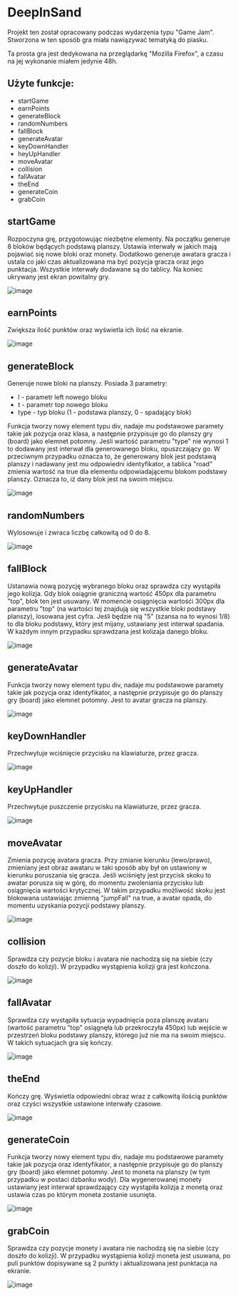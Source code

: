 # DeepInSand

Projekt ten został opracowany podczas wydarzenia typu "Game Jam". Stworzona w ten sposób gra miała nawiązywać tematyką do piasku.

Ta prosta gra jest dedykowana na przeglądarkę "Mozilla Firefox", a czasu na jej wykonanie miałem jedynie 48h.


## Użyte funkcje:
- startGame
- earnPoints
- generateBlock
- randomNumbers
- fallBlock
- generateAvatar
- keyDownHandler
- heyUpHandler
- moveAvatar
- collision
- fallAvatar
- theEnd
- generateCoin
- grabCoin

## startGame
Rozpoczyna grę, przygotowując niezbętne elementy. 
Na początku generuje 8 bloków będących podstawą planszy. Ustawia interwały w jakich mają pojawiać się nowe bloki oraz monety. Dodatkowo generuje awatara gracza i ustala co jaki czas aktualizowana ma być pozycja gracza oraz jego punktacja. Wszystkie interwały dodawane są do tablicy. Na koniec ukrywany jest ekran powitalny gry.

![image](https://user-images.githubusercontent.com/72936095/123782409-9be45c00-d8d5-11eb-98e0-e514e12470cc.png)

## earnPoints
Zwiększa ilość punktów oraz wyświetla ich ilość na ekranie.

![image](https://user-images.githubusercontent.com/72936095/123785424-cdaaf200-d8d8-11eb-8ab7-f43d80307af2.png)

## generateBlock
Generuje nowe bloki na planszy. Posiada 3 parametry:
- l - parametr left nowego bloku
- t - parametr top nowego bloku
- type - typ bloku (1 - podstawa planszy, 0 - spadający blok)

Funkcja tworzy nowy element typu div, nadaje mu podstawowe paramety takie jak pozycja oraz klasa, a następnie przypisuje go do planszy gry (board) jako elemnet potomny.
Jeśli wartość parametru "type" nie wynosi 1 to dodawany jest interwał dla generowanego bloku, opuszczający go. W przeciwnym przypadku oznacza to, że generowany blok jest podstawą planszy i nadawany jest mu odpowiedni identyfikator, a tablica "road" zmienia wartość na true dla elementu odpowiadającemu blokom podstawy planszy. Oznacza to, iż dany blok jest na swoim miejscu.

![image](https://user-images.githubusercontent.com/72936095/123785824-40b46880-d8d9-11eb-9e14-69806de97644.png)

## randomNumbers
Wylosowuje i zwraca liczbę całkowitą od 0 do 8.

![image](https://user-images.githubusercontent.com/72936095/123788189-039da580-d8dc-11eb-91af-12951d3ad304.png)

## fallBlock
Ustanawia nową pozycję wybranego bloku oraz sprawdza czy wystąpiła jego kolizja.
Gdy blok osiągnie graniczną wartość 450px dla parametru "top", blok ten jest usuwany. 
W momencie osiągnięcia wartośći 300px dla parametru "top" (na wartości tej znajdują się wszystkie bloki podstawy planszy), losowana jest cyfra. Jeśli będzie nią "5" (szansa na to wynosi 1/8) to dla bloku podstawy, który jest mijany, ustawiany jest interwał spadania. W każdym innym przypadku sprawdzana jest kolizaja danego bloku.

![image](https://user-images.githubusercontent.com/72936095/123788417-45c6e700-d8dc-11eb-9c8f-33b69977c9c1.png)

## generateAvatar
Funkcja tworzy nowy element typu div, nadaje mu podstawowe paramety takie jak pozycja oraz identyfikator, a następnie przypisuje go do planszy gry (board) jako elemnet potomny. Jest to avatar gracza na planszy.

![image](https://user-images.githubusercontent.com/72936095/123790309-74de5800-d8de-11eb-968b-9507805a96ba.png)

## keyDownHandler
Przechwytuje wciśnięcie przycisku na klawiaturze, przez gracza.

![image](https://user-images.githubusercontent.com/72936095/123790918-267d8900-d8df-11eb-8daf-506a256046c0.png)

## keyUpHandler
Przechwytuje puszczenie przycisku na klawiaturze, przez gracza.

![image](https://user-images.githubusercontent.com/72936095/123791126-5af14500-d8df-11eb-8f9e-5e17ed4edf7d.png)

## moveAvatar
Zmienia pozycję avatara gracza.
Przy zmianie kierunku (lewo/prawo), zmieniany jest obraz awataru w taki sposób aby był on ustawiony w kierunku poruszania się gracza.
Jeśli wciśnięty jest przycisk skoku to awatar porusza się w górę, do momentu zwoleniania przycisku lub osiągnięcia wartości krytycznej. W takim przypadku możliwość skoku jest blokowana ustawiając zmienną "jumpFall" na true, a avatar opada, do momentu uzyskania pozycji podstawy planszy.

![image](https://user-images.githubusercontent.com/72936095/123791175-69d7f780-d8df-11eb-8990-61a48d5c08f2.png)

## collision
Sprawdza czy pozycje bloku i avatara nie nachodzą się na siebie (czy doszło do kolizji). W przypadku wystąpienia kolizji gra jest kończona.

![image](https://user-images.githubusercontent.com/72936095/123792570-0ea70480-d8e1-11eb-85db-4a3fd496a164.png)

## fallAvatar
Sprawdza czy wystąpiła sytuacja wypadnięcia poza planszę avataru (wartość parametru "top" osiągnęła lub przekroczyła 450px) lub wejście w przestrzeń bloku podstawy planszy, którego już nie ma na swoim miejscu. W takich sytuacjach gra się kończy.

![image](https://user-images.githubusercontent.com/72936095/123792937-7bba9a00-d8e1-11eb-9bd8-406d10744aad.png)

## theEnd
Kończy grę. 
Wyświetla odpowiedni obraz wraz z całkowitą ilością punktów oraz czyści wszystkie ustawione interwały czasowe.

![image](https://user-images.githubusercontent.com/72936095/123794148-d3a5d080-d8e2-11eb-9c9d-f9f34b3575cf.png)

## generateCoin
Funkcja tworzy nowy element typu div, nadaje mu podstawowe paramety takie jak pozycja oraz identyfikator, a następnie przypisuje go do planszy gry (board) jako elemnet potomny. Jest to moneta na planszy (w tym przypadku w postaci dzbanku wody).
Dla wygenerowanej monety ustawiany jest interwał sprawdzający czy wystąpiła kolizja z monetą oraz ustawia czas po którym moneta zostanie usunięta.

![image](https://user-images.githubusercontent.com/72936095/123794544-3dbe7580-d8e3-11eb-8fed-56f34bedefe6.png)

## grabCoin
Sprawdza czy pozycje monety i avatara nie nachodzą się na siebie (czy doszło do kolizji). W przypadku wystąpienia kolizji moneta jest usuwana, po puli punktów dopisywane są 2 punkty i aktualizowana jest punktacja na ekranie.

![image](https://user-images.githubusercontent.com/72936095/123795751-9e9a7d80-d8e4-11eb-9ce2-c4be388d688a.png)
